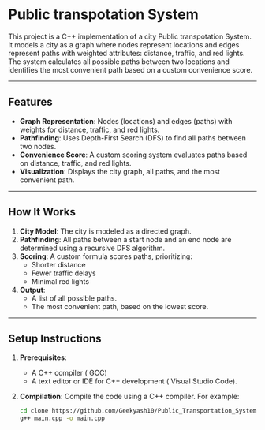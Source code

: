 # Public transpotation System

This project is a C++ implementation of a city  Public transpotation System. It models a city as a graph where nodes represent locations and edges represent paths with weighted attributes: distance, traffic, and red lights. The system calculates all possible paths between two locations and identifies the most convenient path based on a custom convenience score.

---

## Features

- **Graph Representation**: Nodes (locations) and edges (paths) with weights for distance, traffic, and red lights.
- **Pathfinding**: Uses Depth-First Search (DFS) to find all paths between two nodes.
- **Convenience Score**: A custom scoring system evaluates paths based on distance, traffic, and red lights.
- **Visualization**: Displays the city graph, all paths, and the most convenient path.

---

## How It Works

1. **City Model**: The city is modeled as a directed graph.
2. **Pathfinding**: All paths between a start node and an end node are determined using a recursive DFS algorithm.
3. **Scoring**: A custom formula scores paths, prioritizing:
   - Shorter distance
   - Fewer traffic delays
   - Minimal red lights
4. **Output**:
   - A list of all possible paths.
   - The most convenient path, based on the lowest score.

---

## Setup Instructions

1. **Prerequisites**:
   - A C++ compiler ( GCC)
   - A text editor or IDE for C++ development ( Visual Studio Code).

2. **Compilation**:
   Compile the code using a C++ compiler. For example:
   ```bash
   cd clone https://github.com/Geekyash10/Public_Transportation_System.git
   g++ main.cpp -o main.cpp



